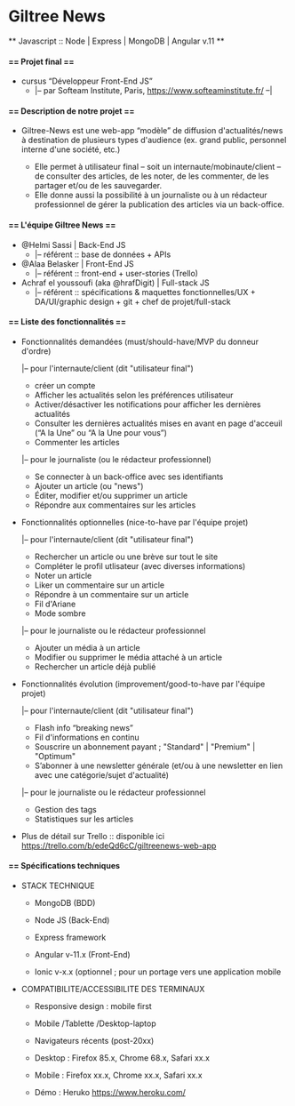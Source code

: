 # Giltree News
** Javascript :: Node | Express | MongoDB | Angular v.11 **

#### == Projet final ==
* cursus “Développeur Front-End JS”
    * |– par Softeam Institute, Paris, https://www.softeaminstitute.fr/ –|


#### == Description de notre projet ==
* Giltree-News est une web-app “modèle” de diffusion d'actualités/news à destination de plusieurs types d'audience (ex. grand public, personnel interne d'une société, etc.)

    * Elle permet à utilisateur final – soit un internaute/mobinaute/client – de consulter des articles, de les noter, de les commenter, de les partager et/ou de les sauvegarder.
    * Elle donne aussi la possibilité à un journaliste ou à un rédacteur professionnel de gérer la publication des articles via un back-office. 


#### == L'équipe Giltree News ==
* @Helmi Sassi | Back-End JS
    * |– référent :: base de données + APIs
* @Alaa Belasker | Front-End JS
    * |– référent :: front-end + user-stories (Trello)
* Achraf el youssoufi (aka @hrafDigit) | Full-stack JS
    * |– référent :: spécifications & maquettes fonctionnelles/UX + DA/UI/graphic design + git + chef de projet/full-stack


#### == Liste des fonctionnalités ==

* Fonctionnalités demandées (must/should-have/MVP du donneur d'ordre)

    |– pour l'internaute/client (dit "utilisateur final")
    * créer un compte
    * Afficher les actualités selon les préférences utilisateur
    * Activer/désactiver les notifications pour afficher les dernières actualités
    * Consulter les dernières actualités mises en avant en page d'acceuil (“A la Une” ou “A la Une pour vous”)
    * Commenter les articles

    |– pour le journaliste (ou le rédacteur professionnel)
    * Se connecter à un back-office avec ses identifiants
    * Ajouter un article (ou "news")
    * Éditer, modifier et/ou supprimer un article 
    * Répondre aux commentaires sur les articles


* Fonctionnalités optionnelles (nice-to-have par l'équipe projet)

    |– pour l'internaute/client (dit "utilisateur final")
    * Rechercher un article ou une brève sur tout le site 
    * Compléter le profil utlisateur (avec diverses informations)
    * Noter un article
    * Liker un commentaire sur un article 
    * Répondre à un commentaire sur un article
    * Fil d'Ariane
    * Mode sombre

    |– pour le journaliste ou le rédacteur professionnel
    * Ajouter un média à un article 
    * Modifier ou supprimer le média attaché à un article
    * Rechercher un article déjà publié


* Fonctionnalités évolution (improvement/good-to-have par l'équipe projet)

    |– pour l'internaute/client (dit "utilisateur final")
    * Flash info “breaking news”
    * Fil d'informations en continu 
    * Souscrire un abonnement payant ; "Standard" | "Premium" | "Optimum"
    * S’abonner à une newsletter générale (et/ou à une newsletter en lien avec une catégorie/sujet d'actualité)

    |– pour le journaliste ou le rédacteur professionnel
    * Gestion des tags
    * Statistiques sur les articles 


* Plus de détail sur Trello :: disponible ici https://trello.com/b/edeQd6cC/giltreenews-web-app


#### == Spécifications techniques


* STACK TECHNIQUE

    * MongoDB (BDD)

    * Node JS (Back-End)
    * Express framework

    * Angular v-11.x (Front-End)
    * Ionic v-x.x (optionnel ; pour un portage vers une application mobile


* COMPATIBILITE/ACCESSIBILITE DES TERMINAUX

    * Responsive design : mobile first
    * Mobile /Tablette /Desktop-laptop

    * Navigateurs récents (post-20xx)
	* Desktop : Firefox 85.x, Chrome 68.x, Safari xx.x
	* Mobile : Firefox xx.x, Chrome xx.x, Safari xx.x

    * Démo : Heruko https://www.heroku.com/